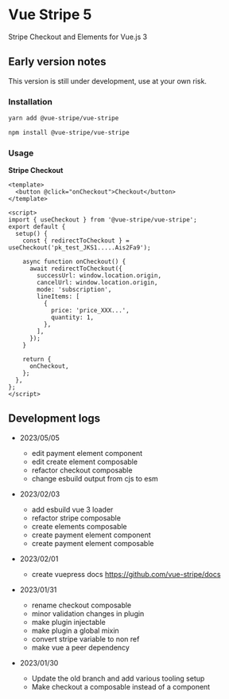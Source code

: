 # Vue Stripe 5

Stripe Checkout and Elements for Vue.js 3

## Early version notes

This version is still under development, use at your own risk.

### Installation

```sh
yarn add @vue-stripe/vue-stripe
```

```sh
npm install @vue-stripe/vue-stripe
```

### Usage

**Stripe Checkout**

```vue
<template>
  <button @click="onCheckout">Checkout</button>
</template>

<script>
import { useCheckout } from '@vue-stripe/vue-stripe';
export default {
  setup() {
    const { redirectToCheckout } = useCheckout('pk_test_JKS1.....Ais2Fa9');

    async function onCheckout() {
      await redirectToCheckout({
        successUrl: window.location.origin,
        cancelUrl: window.location.origin,
        mode: 'subscription',
        lineItems: [
          {
            price: 'price_XXX...',
            quantity: 1,
          },
        ],
      });
    }

    return {
      onCheckout,
    };
  },
};
</script>
```

## Development logs

- 2023/05/05

  - edit payment element component
  - edit create element composable
  - refactor checkout composable
  - change esbuild output from cjs to esm

- 2023/02/03

  - add esbuild vue 3 loader
  - refactor stripe composable
  - create elements composable
  - create payment element component
  - create payment element composable

- 2023/02/01

  - create vuepress docs <https://github.com/vue-stripe/docs>

- 2023/01/31

  - rename checkout composable
  - minor validation changes in plugin
  - make plugin injectable
  - make plugin a global mixin
  - convert stripe variable to non ref
  - make vue a peer dependency

- 2023/01/30
  - Update the old branch and add various tooling setup
  - Make checkout a composable instead of a component
